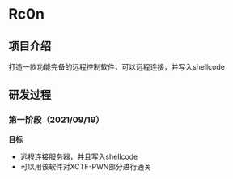 # Rc0n
## 项目介绍
打造一款功能完备的远程控制软件，可以远程连接，并写入shellcode
## 研发过程
### 第一阶段（2021/09/19）
**目标**
* 远程连接服务器，并且写入shellcode
* 可以用该软件对XCTF-PWN部分进行通关
